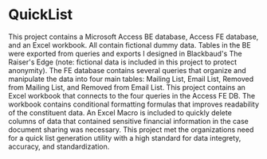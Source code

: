 # QuickList
This project contains a Microsoft Access BE database,  Access FE database, and an Excel workbook. All contain fictional dummy data.  Tables in the BE were exported from queries and exports I designed in Blackbaud's The Raiser's Edge (note: fictional data is included in this project to protect anonymity). The FE database contains several queries that organize and manipulate the data into four main tables: Mailing List, Email List, Removed from Mailing List, and Removed from Email List.  This project contains an Excel workbook that connects to the four queries in the Access FE DB.  The workbook contains conditional formatting formulas that improves readability of the constituent data.  An Excel Macro is included to quickly delete columns of data that contained sensitive financial information in the case document sharing was necessary. This project met the organizations need for a quick list generation utility with a high standard for data integrety, accuracy, and standardization.
